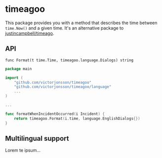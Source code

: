# timeagoo

This package provides you with a method that describes the time between `time.Now()` and a given time.
It's an alternative package to [justincampbell/timeago](https://github.com/justincampbell/timeago).


## API

`func Format(t time.Time, timeagoo.language.Dialogs) string`

```go
package main

import (
	"github.com/victorjonsson/timeagoo"
	"github.com/victorjonsson/timeagoo/language"
	...
)

...

func formatWhenIncidentOccurred(i Incident) {
    return timeagoo.Format(i.time, language.EnglishDialogs{})
}

```

## Multilingual support

Lorem te ipsum...

